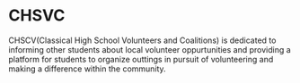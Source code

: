 # CHSVC
CHSCV(Classical High School Volunteers and Coalitions) is dedicated to informing other students about local volunteer oppurtunities and providing a platform for students to organize outtings in pursuit of volunteering and making a difference within the community.
